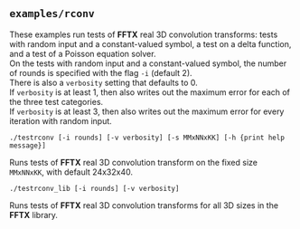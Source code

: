 ## `examples/rconv`

These examples run tests of **FFTX** real 3D convolution transforms:
tests with random input and a constant-valued symbol,
a test on a delta function,
and a test of a Poisson equation solver.   
On the tests with random input and a constant-valued symbol,
the number of rounds is specified with the flag `-i` (default 2).  
There is also a `verbosity` setting that defaults to 0.   
If `verbosity` is at least 1, then also writes out
the maximum error for each of the three test categories.  
If `verbosity` is at least 3, then also writes out
the maximum error for every iteration with random input.
```
./testrconv [-i rounds] [-v verbosity] [-s MMxNNxKK] [-h {print help message}]
```
Runs tests of **FFTX** real 3D convolution transform
on the fixed size `MMxNNxKK`, with default 24x32x40.
```
./testrconv_lib [-i rounds] [-v verbosity]
```
Runs tests of **FFTX** real 3D convolution transforms
for all 3D sizes in the **FFTX** library.

